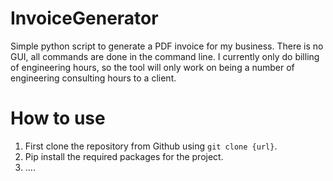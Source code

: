 # InvoiceGenerator

Simple python script to generate a PDF invoice for my business. There is no GUI, all commands are done in the command line. I currently only do billing of engineering hours, so the tool will only work on being a number of engineering consulting hours to a client.

# How to use

1. First clone the repository from Github using `git clone {url}`.
2. Pip install the required packages for the project. 
3. ....
